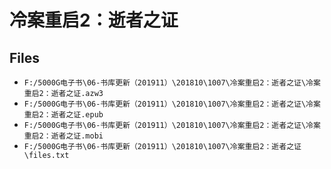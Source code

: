 # 冷案重启2：逝者之证

## Files

- `F:/5000G电子书\06-书库更新（201911）\201810\1007\冷案重启2：逝者之证\冷案重启2：逝者之证.azw3`
- `F:/5000G电子书\06-书库更新（201911）\201810\1007\冷案重启2：逝者之证\冷案重启2：逝者之证.epub`
- `F:/5000G电子书\06-书库更新（201911）\201810\1007\冷案重启2：逝者之证\冷案重启2：逝者之证.mobi`
- `F:/5000G电子书\06-书库更新（201911）\201810\1007\冷案重启2：逝者之证\files.txt`
